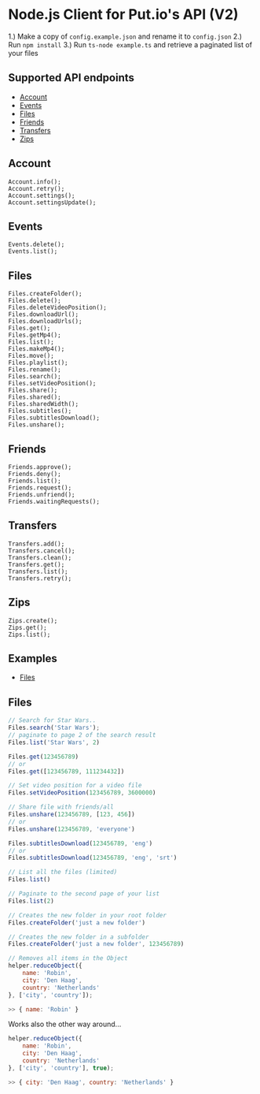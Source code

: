 Node.js Client for Put.io's API (V2)
===================================

1.) Make a copy of `config.example.json` and rename it to `config.json`
2.) Run `npm install`
3.) Run `ts-node example.ts` and retrieve a paginated list of your files
 
## Supported API endpoints

- [Account](#account)
- [Events](#events)
- [Files](#files)
- [Friends](#friends)
- [Transfers](#transfers)
- [Zips](#zips)

## Account
	Account.info();
	Account.retry();
	Account.settings();
	Account.settingsUpdate();

## Events
	Events.delete();
	Events.list();

## Files
	Files.createFolder();
	Files.delete();
    Files.deleteVideoPosition();
	Files.downloadUrl();
	Files.downloadUrls();
	Files.get();
	Files.getMp4();
	Files.list();
	Files.makeMp4();
	Files.move();
    Files.playlist();
	Files.rename();
    Files.search();
    Files.setVideoPosition();
    Files.share();
	Files.shared();
    Files.sharedWidth();
    Files.subtitles();
    Files.subtitlesDownload();
    Files.unshare();

## Friends
	Friends.approve();
	Friends.deny();
	Friends.list();
	Friends.request();
	Friends.unfriend();
	Friends.waitingRequests();

## Transfers
	Transfers.add();
	Transfers.cancel();
	Transfers.clean();
	Transfers.get();
	Transfers.list();
	Transfers.retry();

## Zips
	Zips.create();
	Zips.get();
	Zips.list();

## Examples

- [Files](#files)

## Files

```js
// Search for Star Wars..
Files.search('Star Wars');
// paginate to page 2 of the search result
Files.list('Star Wars', 2)
```
```js
Files.get(123456789)
// or
Files.get([123456789, 111234432])
```

```js
// Set video position for a video file 
Files.setVideoPosition(123456789, 3600000)
```

```js
// Share file with friends/all
Files.unshare(123456789, [123, 456])
// or
Files.unshare(123456789, 'everyone')
```

```js
Files.subtitlesDownload(123456789, 'eng')
// or
Files.subtitlesDownload(123456789, 'eng', 'srt')
```

```js
// List all the files (limited)
Files.list()

// Paginate to the second page of your list  
Files.list(2)
```

```js
// Creates the new folder in your root folder
Files.createFolder('just a new folder')

// Creates the new folder in a subfolder
Files.createFolder('just a new folder', 123456789)
```

```js
// Removes all items in the Object
helper.reduceObject({
    name: 'Robin',
    city: 'Den Haag',
    country: 'Netherlands'
}, ['city', 'country']);
```
```js
>> { name: 'Robin' }
```

Works also the other way around...
```js
helper.reduceObject({
    name: 'Robin',
    city: 'Den Haag',
    country: 'Netherlands'
}, ['city', 'country'], true);
```
```js
>> { city: 'Den Haag', country: 'Netherlands' }
```